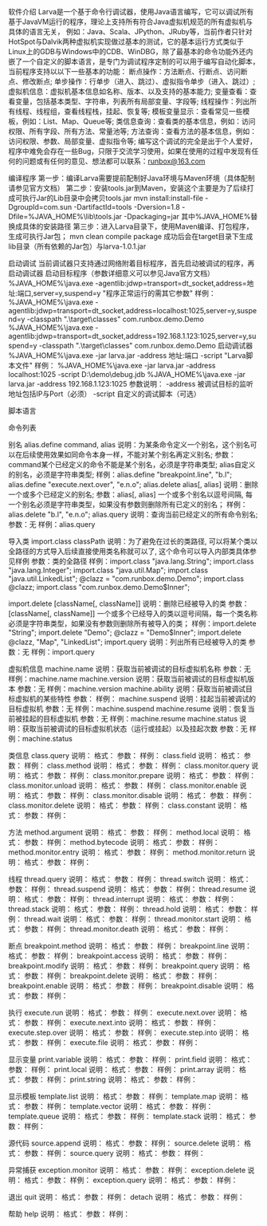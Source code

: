 软件介绍
Larva是一个基于命令行调试器，使用Java语言编写，它可以调试所有基于JavaVM运行的程序，理论上支持所有符合Java虚拟机规范的所有虚拟机与具体的语言无关，
例如：Java、Scala、JPython、JRuby等，当前作者只针对HotSpot与Dalvik两种虚拟机实现做过基本的测试，它的基本运行方式类似于Linux上的GDB与Windows中的CDB、WinDBG，除了最基本的命令功能外还内嵌了一个自定义的脚本语言，是专门为调试程序定制的可以用于编写自动化脚本，当前程序支持以以下一些基本的功能：
断点操作：方法断点、行断点、访问断点、修改断点;
单步操作：行单步（进入、跳过）、虚拟指令单步（进入、跳过）;
虚拟机信息：虚拟机基本信息如名称、版本、以及支持的基本能力;
变量查看：查看变量，包括基本类型、字符串，列表所有局部变量、字段等;
线程操作：列出所有线程、线程组，查看线程栈，挂起、恢复等;
模板变量显示：查看常见一些模板，例如：List、Map、Queue等;
类信息查询：查看类的基本信息，例如：访问权限、所有字段、所有方法、常量池等;
方法查询：查看方法的基本信息，例如：访问权限、参数、局部变量、虚拟指令等;
编写这个调试的完全是出于个人爱好，程序中难免会存在一些Bug，只限于交流学习使用，如果在使用的过程中发现有任何的问题或有任何的意见、想法都可以联系：runbox@163.com

编译程序
第一步：编译Larva需要提前配制好Java环境与Maven环境（具体配制请参见官方文档）
第二步：安装tools.jar到Maven，安装这个主要是为了后续打成可执行Jar的Lib目录中会拷贝tools.jar
mvn install:install-file -DgroupId=com.sun -DartifactId=tools -Dversion=1.8 -Dfile=%JAVA_HOME%\lib\tools.jar -Dpackaging=jar
其中%JAVA_HOME%替换成具体的安装路径
第三步：进入Larva目录下，使用Maven编译、打包程序，生成可执行Jar包；
mvn clean compile package 
成功后会在target目录下生成lib目录（所有依赖的Jar包）与larva-1.0.1.jar

启动调试
当前调试器只支持通过网络附着目标程序，首先启动被调试的程序，再启动调试器
启动目标程序（参数详细意义可以参见Java官方文档）
%JAVA_HOME%\java.exe -agentlib:jdwp=transport=dt_socket,address=地址:端口,server=y,suspend=y "程序正常运行的需其它参数"
样例：
%JAVA_HOME%\java.exe -agentlib:jdwp=transport=dt_socket,address=localhost:1025,server=y,suspend=y -classpath ".\target\classes\" com.runbox.demo.Demo
%JAVA_HOME%\java.exe -agentlib:jdwp=transport=dt_socket,address=192.168.1.123:1025,server=y,suspend=y -classpath ".\target\classes\" com.runbox.demo.Demo
启动调试器 
%JAVA_HOME%\java.exe -jar larva.jar -address 地址:端口 -script "Larva脚本文件"
样例：
%JAVA_HOME%\java.exe -jar larva.jar -address localhost:1025 -script D:\demo\debug.jdb
%JAVA_HOME%\java.exe -jar larva.jar -address 192.168.1.123:1025
参数说明：
-address 被调试目标的监听地址包括IP与Port（必须）
-script 自定义的调试脚本（可选）

脚本语言

命令列表

别名
alias.define command, alias
说明：为某条命令定义一个别名，这个别名可以在后续使用效果如同命令本身一样，不能对某个别名再定义别名;
参数：command某个已经定义的命令不能是某个别名，必须是字符串类型;
      alias自定义的别名，必须是字符串类型;
样例：alias.define "breakpoint.line", "b.l";
      alias.define "execute.next.over", "e.n.o";
alias.delete alias[, alias]
说明：删除一个或多个已经定义的别名;
参数：alias[, alias] 一个或多个别名以逗号间隔, 每一个别名必须是字符串类型，如果没有参数则删除所有已定义的别名；
样例：alias.delete "b.l", "e.n.o";
alias.query
说明：查询当前已经定义的所有命令别名;
参数：无
样例：alias.query

导入类
import.class classPath
说明：为了避免在过长的类路径, 可以将某个类以全路径的方式导入后续直接使用类名称就可以了, 这个命令可以导入内部类具体参见样例
参数：类的全路径
样例：import.class "java.lang.String";
      import.class "java.lang.Integer";
      import.class "java.util.Map";
      import.class "java.util.LinkedList";
      @clazz = "com.runbox.demo.Demo"; import.class @clazz;
      import.class "com.runbox.demo.Demo$Inner";

import.delete [className[, className]]
说明：删除已经被导入的类
参数：[className[, className]] 一个或多个已经导入的类以逗号间隔，每一个类名称必须是字符串类型，如果没有参数则删除所有被导入的类；
样例：import.delete "String";
      import.delete "Demo";
      @clazz = "Demo$Inner"; import.delete @clazz, "Map", "LinkedList";
import.query
说明：列出所有已经被导入的类
参数：无
样例：import.query

虚拟机信息
machine.name
说明：获取当前被调试的目标虚拟机名称
参数：无
样例：machine.name
machine.version 
说明：获取当前被调试的目标虚拟机版本
参数：无
样例：machine.version
machine.ability
说明：获取当前被调试目标虚拟机的某些特性
参数：
样例：
machine.suspend
说明：挂起当前被调试的目标虚拟机
参数：无
样例：machine.suspend
machine.resume
说明：恢复当前被挂起的目标虚拟机
参数：无
样例：machine.resume
machine.status
说明：获取当前被调试的目标虚拟机状态（运行或挂起）以及挂起次数
参数：无
样例：machine.status

类信息
class.query
说明：
格式：
参数：
样例：
class.field
说明：
格式：
参数：
样例：
class.method
说明：
格式：
参数：
样例：
class.monitor.query
说明：
格式：
参数：
样例：
class.monitor.prepare
说明：
格式：
参数：
样例：
class.monitor.unload
说明：
格式：
参数：
样例：
class.monitor.enable
说明：
格式：
参数：
样例：
class.monitor.disable
说明：
格式：
参数：
样例：
class.monitor.delete
说明：
格式：
参数：
样例：
class.constant
说明：
格式：
参数：
样例：

方法
method.argument
说明：
格式：
参数：
样例：
method.local
说明：
格式：
参数：
样例：
method.bytecode
说明：
格式：
参数：
样例：
method.monitor.entry
说明：
格式：
参数：
样例：
method.monitor.return
说明：
格式：
参数：
样例：

线程
thread.query
说明：
格式：
参数：
样例：
thread.switch
说明：
格式：
参数：
样例：
thread.suspend
说明：
格式：
参数：
样例：
thread.resume
说明：
格式：
参数：
样例：
thread.interrupt
说明：
格式：
参数：
样例：
thread.stack
说明：
格式：
参数：
样例：
thread.hold
说明：
格式：
参数：
样例：
thread.wait
说明：
格式：
参数：
样例：
thread.monitor.start
说明：
格式：
参数：
样例：
thread.monitor.death
说明：
格式：
参数：
样例：

断点
breakpoint.method
说明：
格式：
参数：
样例：
breakpoint.line
说明：
格式：
参数：
样例：
breakpoint.access
说明：
格式：
参数：
样例：
breakpoint.modify
说明：
格式：
参数：
样例：
breakpoint.query
说明：
格式：
参数：
样例：
breakpoint.delete
说明：
格式：
参数：
样例：
breakpoint.enable
说明：
格式：
参数：
样例：
breakpoint.disable
说明：
格式：
参数：
样例：

执行
execute.run
说明：
格式：
参数：
样例：
execute.next.over
说明：
格式：
参数：
样例：
execute.next.into
说明：
格式：
参数：
样例：
execute.step.over
说明：
格式：
参数：
样例：
execute.step.into
说明：
格式：
参数：
样例：
execute.file
说明：
格式：
参数：
样例：

显示变量
print.variable
说明：
格式：
参数：
样例：
print.field
说明：
格式：
参数：
样例：
print.local
说明：
格式：
参数：
样例：
print.array
说明：
格式：
参数：
样例：
print.string
说明：
格式：
参数：
样例：

显示模板
template.list
说明：
格式：
参数：
样例：
template.map
说明：
格式：
参数：
样例：
template.vector
说明：
格式：
参数：
样例：
template.queue
说明：
格式：
参数：
样例：
template.stack
说明：
格式：
参数：
样例：

源代码
source.append
说明：
格式：
参数：
样例：
source.delete
说明：
格式：
参数：
样例：
source.query
说明：
格式：
参数：
样例：

异常捕获
exception.monitor
说明：
格式：
参数：
样例：
exception.delete
说明：
格式：
参数：
样例：
exception.query
说明：
格式：
参数：
样例：

退出
quit
说明：
格式：
参数：
样例：
detach
说明：
格式：
参数：
样例：

帮助
help
说明：
格式：
参数：
样例：